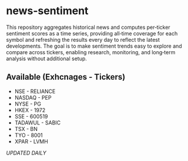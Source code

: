 # news-sentiment

This repository aggregates historical news and computes per‑ticker sentiment scores as a time series, providing all‑time coverage for each symbol and refreshing the results every day to reflect the latest developments. The goal is to make sentiment trends easy to explore and compare across tickers, enabling research, monitoring, and long‑term analysis without additional setup.

## Available (Exhcnages - Tickers)
- NSE - RELIANCE
- NASDAQ - PEP
- NYSE - PG
- HKEX - 1972
- SSE - 600519
- TADAWUL - SABIC
- TSX - BN
- TYO - 8001
- XPAR - LVMH

_UPDATED DAILY_
